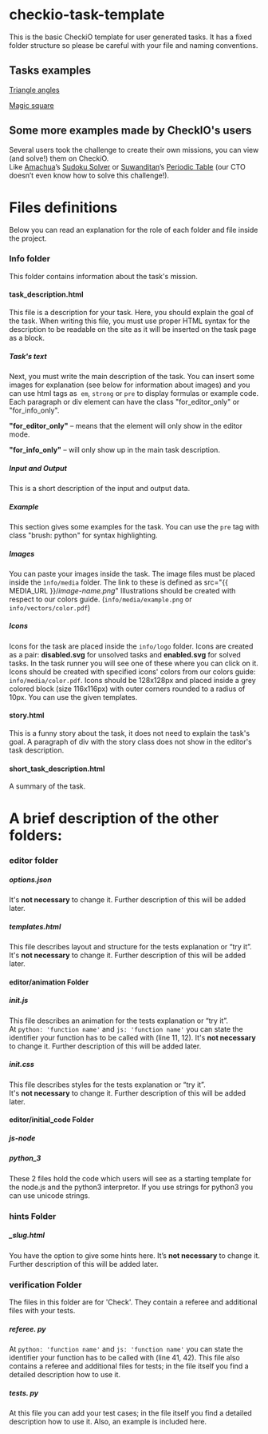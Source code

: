 checkio-task-template
=====================

This is the basic CheckiO template for user generated tasks.
It has a fixed folder structure so please be careful with
your file and naming conventions.


## Tasks examples

[Triangle angles](https://github.com/Bryukh-Checkio-Tasks/checkio-task-triangle-angles)  

[Magic square](https://github.com/Bryukh-Checkio-Tasks/checkio-task-magic-square)


## Some more examples made by CheckIO's users

Several users took the challenge to create their own missions, you can view (and solve!) them on CheckiO.  
Like [Amachua](http://www.checkio.org/user/Amachua/)’s [Sudoku Solver](http://www.checkio.org/mission/sudokusolver/) or [Suwanditan](http://www.checkio.org/user/suwanditan/)’s [Periodic Table](http://www.checkio.org/mission/periodic-table/) (our CTO doesn’t even know how to solve this challenge!).


# Files definitions

Below you can read an explanation for the role of each folder and file inside the project.

### Info folder

This folder contains information about the task's mission.

#### task_description.html

This file is a description for your task.
Here, you should explain the goal of the task.
When writing this file, you must use proper HTML syntax for the description to
be readable on the site as it will be inserted on the task page as a block.

##### Task's text
Next, you must write the main description of the task.
You can insert some images for explanation (see below for
information about images) and you can use html tags as 
```em```, ```strong``` or ```pre``` to display formulas or example code.
Each paragraph or div element can have the class
"for_editor_only" or "for_info_only".

**"for\_editor\_only"** – means that the element will only show in the editor mode.

**"for\_info\_only"** – will only show up in the main task description.

##### Input and Output
This is a short description of the input and output data.

##### Example
This section gives some examples for the task.
You can use the ```pre``` tag with class "brush: python" for syntax highlighting.

##### Images
You can paste your images inside the task.
The image files must be placed inside the `ìnfo/media` folder.
The link to these is defined as src="{{ MEDIA_URL }}/*image-name.png*"
Illustrations should be created with respect to our colors guide.
(`info/media/example.png` or  `info/vectors/color.pdf`)

##### Icons
Icons for the task are placed inside the `info/logo` folder.
Icons are created as a pair: **disabled.svg** for unsolved tasks and **enabled.svg** for solved tasks.
In the task runner you will see one of these where you can click on it.
Icons should be created with specified icons' colors from our colors guide: `info/media/color.pdf`.
Icons should be 128x128px and placed inside a grey colored block (size 116x116px) with outer corners rounded to a radius of 10px.
You can use the given templates.

#### story.html
This is a funny story about the task, it does not need to
explain the task's goal. A paragraph of div with the story
class does not show in the editor's task description.

#### short_task_description.html
A summary of the task.


# A brief description of the other folders:

### editor folder

##### options.json
It's **not necessary** to change it.
Further description of this will be added later.
##### templates.html
This file describes layout and structure for the tests explanation or “try it”.     
It's **not necessary** to change it.
Further description of this will be added later.

#### editor/animation Folder

##### init.js
This file describes an animation for the tests explanation or “try it”.            
At `python: 'function name'` and `js: 'function name'` you can state the identifier
your function has to be called with (line 11, 12). 
It's **not necessary** to change it.
Further description of this will be added later.

##### init.css
This file describes styles for the tests explanation or “try it”.       
It's **not necessary** to change it.
Further description of this will be added later.

#### editor/initial_code Folder

##### js-node
##### python_3
These 2 files hold the code which users will see as a starting template for the node.js  and the python3 interpretor.
If you use strings for python3 you can use unicode strings.

### hints Folder

##### _slug.html
You have the option to give some hints here.
It’s **not necessary** to change it.
Further description of this will be added later.

### verification Folder
The files in this folder are for 'Check'.
They contain a referee and additional files with your tests.

##### referee. py
At `python: 'function name'` and `js: 'function name'` you can state the identifier 
your function has to be called with (line 41, 42).
This file also contains a referee and additional files for tests; in the file itself you find a detailed description how to use it.
##### tests. py
At this file you can add your test cases; in the file itself you find a detailed description how to use it.
Also, an example is included here.

